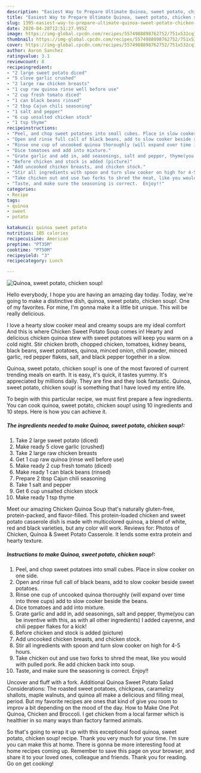 ```yaml
---
description: "Easiest Way to Prepare Ultimate Quinoa, sweet potato, chicken soup!"
title: "Easiest Way to Prepare Ultimate Quinoa, sweet potato, chicken soup!"
slug: 1395-easiest-way-to-prepare-ultimate-quinoa-sweet-potato-chicken-soup
date: 2020-04-28T12:51:27.995Z
image: https://img-global.cpcdn.com/recipes/5574988898762752/751x532cq70/quinoa-sweet-potato-chicken-soup-recipe-main-photo.jpg
thumbnail: https://img-global.cpcdn.com/recipes/5574988898762752/751x532cq70/quinoa-sweet-potato-chicken-soup-recipe-main-photo.jpg
cover: https://img-global.cpcdn.com/recipes/5574988898762752/751x532cq70/quinoa-sweet-potato-chicken-soup-recipe-main-photo.jpg
author: Aaron Sanchez
ratingvalue: 3.1
reviewcount: 8
recipeingredient:
- "2 large sweet potato diced"
- "5 clove garlic crushed"
- "2 large raw chicken breasts"
- "1 cup raw quinoa rinse well before use"
- "2 cup fresh tomato diced"
- "1 can black beans rinsed"
- "2 tbsp Cajun chili seasoning"
- "1 salt and pepper"
- "6 cup unsalted chicken stock"
- "1 tsp thyme"
recipeinstructions:
- "Peel, and chop sweet potatoes into small cubes. Place in slow cooker on one side."
- "Open and rinse full call of black beans, add to slow cooker beside sweet potatoes."
- "Rinse one cup of uncooked quinoa thoroughly (will expand over time into three cups) add to slow cooker beside the beans."
- "Dice tomatoes and add into mixture."
- "Grate garlic and add in, add seasonings, salt and pepper, thyme(you can be inventive with this, as with all other ingredients) I added cayenne, and chili pepper flakes for a kick!"
- "Before chicken and stock is added (picture)"
- "Add uncooked chicken breasts, and chicken stock."
- "Stir all ingredients with spoon and turn slow cooker on high for 4-5 hours."
- "Take chicken out and use two forks to shred the meat, like you would with pulled pork. Re add chicken back into soup."
- "Taste, and make sure the seasoning is correct.  Enjoy!!"
categories:
- Recipe
tags:
- quinoa
- sweet
- potato

katakunci: quinoa sweet potato 
nutrition: 105 calories
recipecuisine: American
preptime: "PT35M"
cooktime: "PT50M"
recipeyield: "3"
recipecategory: Lunch

---
```



![Quinoa, sweet potato, chicken soup!](https://img-global.cpcdn.com/recipes/5574988898762752/751x532cq70/quinoa-sweet-potato-chicken-soup-recipe-main-photo.jpg)

Hello everybody, I hope you are having an amazing day today. Today, we're going to make a distinctive dish, quinoa, sweet potato, chicken soup!. One of my favorites. For mine, I'm gonna make it a little bit unique. This will be really delicious.

I love a hearty slow cooker meal and creamy soups are my ideal comfort And this is where Chicken Sweet Potato Soup comes in! Hearty and delicious chicken quinoa stew with sweet potatoes will keep you warm on a cold night. Stir chicken broth, chopped chicken, tomatoes, kidney beans, black beans, sweet potatoes, quinoa, minced onion, chili powder, minced garlic, red pepper flakes, salt, and black pepper together in a slow.

Quinoa, sweet potato, chicken soup! is one of the most favored of current trending meals on earth. It is easy, it's quick, it tastes yummy. It's appreciated by millions daily. They are fine and they look fantastic. Quinoa, sweet potato, chicken soup! is something that I have loved my entire life.


To begin with this particular recipe, we must first prepare a few ingredients. You can cook quinoa, sweet potato, chicken soup! using 10 ingredients and 10 steps. Here is how you can achieve it.

<!--inarticleads1-->

##### The ingredients needed to make Quinoa, sweet potato, chicken soup!:

1. Take 2 large sweet potato (diced)
1. Make ready 5 clove garlic (crushed)
1. Take 2 large raw chicken breasts
1. Get 1 cup raw quinoa (rinse well before use)
1. Make ready 2 cup fresh tomato (diced)
1. Make ready 1 can black beans (rinsed)
1. Prepare 2 tbsp Cajun chili seasoning
1. Take 1 salt and pepper
1. Get 6 cup unsalted chicken stock
1. Make ready 1 tsp thyme


Meet our amazing Chicken Quinoa Soup that&#39;s naturally gluten-free, protein-packed, and flavor-filled. This protein-loaded chicken and sweet potato casserole dish is made with multicolored quinoa, a blend of white, red and black varieties, but any color will work. Reviews for: Photos of Chicken, Quinoa &amp; Sweet Potato Casserole. It lends some extra protein and hearty texture. 

<!--inarticleads2-->

##### Instructions to make Quinoa, sweet potato, chicken soup!:

1. Peel, and chop sweet potatoes into small cubes. Place in slow cooker on one side.
1. Open and rinse full call of black beans, add to slow cooker beside sweet potatoes.
1. Rinse one cup of uncooked quinoa thoroughly (will expand over time into three cups) add to slow cooker beside the beans.
1. Dice tomatoes and add into mixture.
1. Grate garlic and add in, add seasonings, salt and pepper, thyme(you can be inventive with this, as with all other ingredients) I added cayenne, and chili pepper flakes for a kick!
1. Before chicken and stock is added (picture)
1. Add uncooked chicken breasts, and chicken stock.
1. Stir all ingredients with spoon and turn slow cooker on high for 4-5 hours.
1. Take chicken out and use two forks to shred the meat, like you would with pulled pork. Re add chicken back into soup.
1. Taste, and make sure the seasoning is correct.  Enjoy!!


Uncover and fluff with a fork. Additional Quinoa Sweet Potato Salad Considerations: The roasted sweet potatoes, chickpeas, caramelizy shallots, maple walnuts, and quinoa all make a delicious and filling meal, period. But my favorite recipes are ones that kind of give you room to improv a bit depending on the mood of the day. How to Make One Pot Quinoa, Chicken and Broccoli. I get chicken from a local farmer which is healthier in so many ways than factory farmed animals. 

So that's going to wrap it up with this exceptional food quinoa, sweet potato, chicken soup! recipe. Thank you very much for your time. I'm sure you can make this at home. There is gonna be more interesting food at home recipes coming up. Remember to save this page on your browser, and share it to your loved ones, colleague and friends. Thank you for reading. Go on get cooking!
